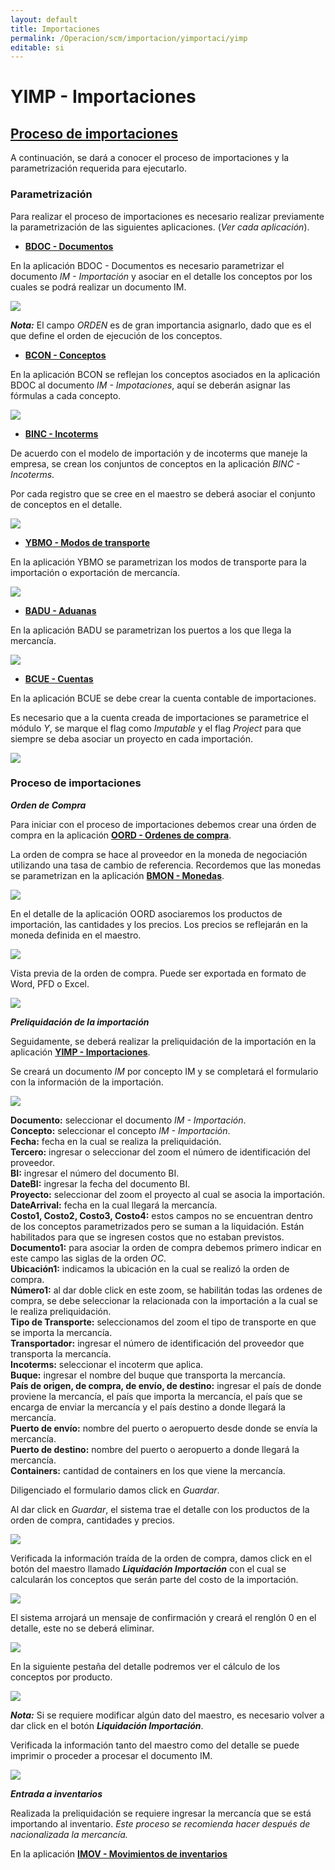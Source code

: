 ```yaml
---
layout: default
title: Importaciones
permalink: /Operacion/scm/importacion/yimportaci/yimp
editable: si
---
```


# YIMP - Importaciones


## [Proceso de importaciones](http://docs.oasiscom.com/Operacion/scm/importacion/yimportaci/yimp#proceso-de-importaciones)

A continuación, se dará a conocer el proceso de importaciones y la parametrización requerida para ejecutarlo.  

### Parametrización

Para realizar el proceso de importaciones es necesario realizar previamente la parametrización de las siguientes aplicaciones. (_Ver cada aplicación_).  

 * [**BDOC - Documentos**](http://docs.oasiscom.com/Operacion/common/bsistema/bdoc)  

En la aplicación BDOC - Documentos es necesario parametrizar el documento _IM - Importación_ y asociar en el detalle los conceptos por los cuales se podrá realizar un documento IM.  

![](yimp.png)

**_Nota:_** El campo _ORDEN_ es de gran importancia asignarlo, dado que es el que define el orden de ejecución de los conceptos.  


 * [**BCON - Conceptos**](http://docs.oasiscom.com/Operacion/common/bsistema/bcon)  

En la aplicación BCON se reflejan los conceptos asociados en la aplicación BDOC al documento _IM - Impotaciones_, aquí se deberán asignar las fórmulas a cada concepto.  

![](yimp1.png)


 * [**BINC - Incoterms**](http://docs.oasiscom.com/Operacion/common/bcomer/binc#importaci%C3%B3n)  

De acuerdo con el modelo de importación y de incoterms que maneje la empresa, se crean los conjuntos de conceptos en la aplicación _BINC - Incoterms_.  

Por cada registro que se cree en el maestro se deberá asociar el conjunto de conceptos en el detalle.  

![](yimp2.png)


 *  [**YBMO - Modos de transporte**](http://docs.oasiscom.com/Operacion/scm/importacion/ybasica/ybmo)  

En la aplicación YBMO se parametrizan los modos de transporte para la importación o exportación de mercancía.  

![](yimp3.png)


 * [**BADU - Aduanas**](http://docs.oasiscom.com/Operacion/common/bcomer/badu)  

En la aplicación BADU se parametrizan los puertos a los que llega la mercancía.  

![](yimp4.png)


 * [**BCUE - Cuentas**](http://docs.oasiscom.com/Operacion/common/bcuenta/bcue#parametrizaci%C3%B3n-cuenta-importaciones)  

En la aplicación BCUE se debe crear la cuenta contable de importaciones.  

Es necesario que a la cuenta creada de importaciones se parametrice el módulo _Y_, se marque el flag como _Imputable_ y el flag _Project_ para que siempre se deba asociar un proyecto en cada importación.  

![](yimp5.png)


### Proceso de importaciones

_**Orden de Compra**_  

Para iniciar con el proceso de importaciones debemos crear una órden de compra en la aplicación [**OORD - Ordenes de compra**](http://docs.oasiscom.com/Operacion/scm/compras/oorden/oord).  

La orden de compra se hace al proveedor en la moneda de negociación utilizando una tasa de cambio de referencia. Recordemos que las monedas se parametrizan en la aplicación [**BMON - Monedas**](http://docs.oasiscom.com/Operacion/common/bfinan/bmon).  

![](yimp6.png)

En el detalle de la aplicación OORD asociaremos los productos de importación, las cantidades y los precios. Los precios se reflejarán en la moneda definida en el maestro.  

![](yimp7.png)

Vista previa de la orden de compra. Puede ser exportada en formato de Word, PFD o Excel.  

![](yimp8.png)

_**Preliquidación de la importación**_  

Seguidamente, se deberá realizar la preliquidación de la importación en la aplicación [**YIMP - Importaciones**](http://docs.oasiscom.com/Operacion/scm/importacion/yimportaci/yimp#proceso-de-importaciones).  

Se creará un documento _IM_ por concepto IM y se completará el formulario con la información de la importación.  

![](yimp9.png)

**Documento:** seleccionar el documento _IM - Importación_.  
**Concepto:** seleccionar el concepto _IM - Importación_.  
**Fecha:** fecha en la cual se realiza la preliquidación.  
**Tercero:** ingresar o seleccionar del zoom el número de identificación del proveedor.  
**BI:** ingresar el número del documento BI.  
**DateBI:** ingresar la fecha del documento BI.  
**Proyecto:** seleccionar del zoom el proyecto al cual se asocia la importación.  
**DateArrival:** fecha en la cual llegará la mercancía.  
**Costo1, Costo2, Costo3, Costo4:** estos campos no se encuentran dentro de los conceptos parametrizados pero se suman a la liquidación. Están habilitados para que se ingresen costos que no estaban previstos.  
**Documento1:** para asociar la orden de compra debemos primero indicar en este campo las siglas de la orden _OC_.  
**Ubicación1:** indicamos la ubicación en la cual se realizó la orden de compra.  
**Número1:** al dar doble click en este zoom, se habilitán todas las ordenes de compra, se debe seleccionar la relacionada con la importación a la cual se le realiza preliquidación.  
**Tipo de Transporte:** seleccionamos del zoom el tipo de transporte en que se importa la mercancía.  
**Transportador:** ingresar el número de identificación del proveedor que transporta la mercancía.  
**Incoterms:** seleccionar el incoterm que aplica.  
**Buque:** ingresar el nombre del buque que transporta la mercancía.  
**País de origen, de compra, de envío, de destino:** ingresar el país de donde proviene la mercancía, el país que importa la mercancía, el país que se encarga de enviar la mercancía y el país destino a donde llegará la mercancía.  
**Puerto de envío:** nombre del puerto o aeropuerto desde donde se envía la mercancía.  
**Puerto de destino:** nombre del puerto o aeropuerto a donde llegará la mercancía.  
**Containers:** cantidad de containers en los que viene la mercancía.  

Diligenciado el formulario damos click en _Guardar_.  

Al dar click en _Guardar_, el sistema trae el detalle con los productos de la orden de compra, cantidades y precios.  

![](yimp10.png)

Verificada la información traída de la orden de compra, damos click en el botón del maestro llamado _**Liquidación Importación**_ con el cual se calcularán los conceptos que serán parte del costo de la importación.  

![](yimp11.png)

El sistema arrojará un mensaje de confirmación y creará el renglón 0 en el detalle, este no se deberá eliminar.  

![](yimp12.png)

En la siguiente pestaña del detalle podremos ver el cálculo de los conceptos por producto.  

![](yimp13.png)

**_Nota:_** Si se requiere modificar algún dato del maestro, es necesario volver a dar click en el botón _**Liquidación Importación**_.  

Verificada la información tanto del maestro como del detalle se puede imprimir o proceder a procesar el documento IM.  

![](yimp14.png)


_**Entrada a inventarios**_  

Realizada la preliquidación se requiere ingresar la mercancía que se está importando al inventario. _Este proceso se recomienda hacer después de nacionalizada la mercancía._  

En la aplicación [**IMOV - Movimientos de inventarios**]()











